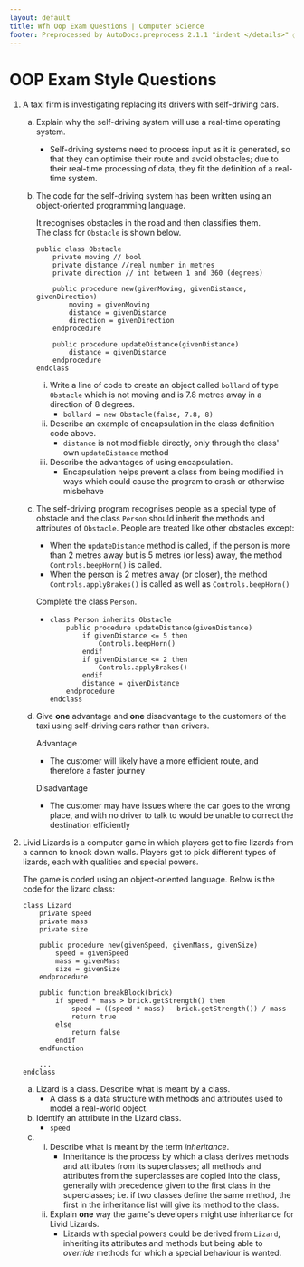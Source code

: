 ```yaml
---
layout: default
title: Wfh Oop Exam Questions | Computer Science
footer: Preprocessed by AutoDocs.preprocess 2.1.1 "indent </details>" ⓒ Starwort, 2020
---
```


<style>
    ol ol {
        list-style-type: lower-alpha;
    }
    ol ol ol {
        list-style-type: lower-roman;
    }
</style>

# OOP Exam Style Questions

1. A taxi firm is investigating replacing its drivers with self-driving cars.
    1. Explain why the self-driving system will use a real-time operating system.
        - Self-driving systems need to process input as it is generated, so that they can optimise their route and avoid obstacles; due to their real-time processing of data, they fit the definition of a real-time system.
    2. The code for the self-driving system has been written using an object-oriented programming language.

        It recognises obstacles in the road and then classifies them.  
        The class for `Obstacle` is shown below.

        ```ocrpsc
        public class Obstacle
            private moving // bool
            private distance //real number in metres
            private direction // int between 1 and 360 (degrees)

            public procedure new(givenMoving, givenDistance, givenDirection)
                moving = givenMoving
                distance = givenDistance
                direction = givenDirection
            endprocedure

            public procedure updateDistance(givenDistance)
                distance = givenDistance
            endprocedure
        endclass
        ```

        1. Write a line of code to create an object called `bollard` of type `Obstacle` which is not moving and is 7.8 metres away in a direction of 8 degrees.
            - `bollard = new Obstacle(false, 7.8, 8)`
        2. Describe an example of encapsulation in the class definition code above.
            - `distance` is not modifiable directly, only through the class' own `updateDistance` method
        3. Describe the advantages of using encapsulation.
            - Encapsulation helps prevent a class from being modified in ways which could cause the program to crash or otherwise misbehave
    3. The self-driving program recognises people as a special type of obstacle and the class `Person` should inherit the methods and attributes of `Obstacle`. People are treated like other obstacles except:
        - When the `updateDistance` method is called, if the person is more than 2 metres away but is 5 metres (or less) away, the method `Controls.beepHorn()` is called.
        - When the person is 2 metres away (or closer), the method `Controls.applyBrakes()` is called as well as `Controls.beepHorn()`

        Complete the class `Person`.

        - ```ocrpsc
          class Person inherits Obstacle
              public procedure updateDistance(givenDistance)
                  if givenDistance <= 5 then
                      Controls.beepHorn()
                  endif
                  if givenDistance <= 2 then
                      Controls.applyBrakes()
                  endif
                  distance = givenDistance
              endprocedure
          endclass
          ```
    4. Give **one** advantage and **one** disadvantage to the customers of the taxi using self-driving cars rather than drivers.

        Advantage

        - The customer will likely have a more efficient route, and therefore a faster journey

        Disadvantage

        - The customer may have issues where the car goes to the wrong place, and with no driver to talk to would be unable to correct the destination efficiently
2. Livid Lizards is a computer game in which players get to fire lizards from a cannon to knock down walls. Players get to pick different types of lizards, each with qualities and special powers.

    The game is coded using an object-oriented language. Below is the code for the lizard class:

    ```ocrpsc
    class Lizard
        private speed
        private mass
        private size

        public procedure new(givenSpeed, givenMass, givenSize)
            speed = givenSpeed
            mass = givenMass
            size = givenSize
        endprocedure

        public function breakBlock(brick)
            if speed * mass > brick.getStrength() then
                speed = ((speed * mass) - brick.getStrength()) / mass
                return true
            else
                return false
            endif
        endfunction

        ...
    endclass
    ```

    1. Lizard is a class. Describe what is meant by a class.
        - A class is a data structure with methods and attributes used to model a real-world object.
    2. Identify an attribute in the Lizard class.
        - `speed`
    3. &#x200b;
        1. Describe what is meant by the term *inheritance*.
            - Inheritance is the process by which a class derives methods and attributes from its superclasses; all methods and attributes from the superclasses are copied into the class, generally with precedence given to the first class in the superclasses; i.e. if two classes define the same method, the first in the inheritance list will give its method to the class.
        2. Explain **one** way the game's developers might use inheritance for Livid Lizards.
            - Lizards with special powers could be derived from `Lizard`, inheriting its attributes and methods but being able to *override* methods for which a special behaviour is wanted.
